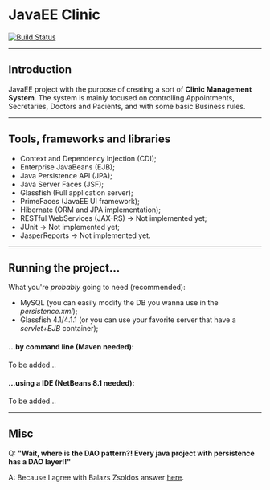# JavaEE Clinic
[![Build Status](https://travis-ci.org/matuella/javaee-clinic.svg?branch=master)](https://travis-ci.org/matuella/javaee-clinic)

---
## Introduction
JavaEE project with the purpose of creating a sort of **Clinic Management System**. The system is mainly focused on controlling Appointments, Secretaries, Doctors and Pacients, and with some basic Business rules.

---
## Tools, frameworks and libraries

- Context and Dependency Injection (CDI);
- Enterprise JavaBeans (EJB);
- Java Persistence API (JPA);
- Java Server Faces (JSF);
- Glassfish (Full application server);
- PrimeFaces (JavaEE UI framework);
- Hibernate (ORM and JPA implementation);
- RESTful WebServices (JAX-RS) -> Not implemented yet;
- JUnit -> Not implemented yet;
- JasperReports -> Not implemented yet.

---
## Running the project...

What you're *probably* going to need (recommended): 
- MySQL (you can easily modify the DB you wanna use in the *persistence.xml*);
- Glassfish 4.1/4.1.1 (or you can use your favorite server that have a *servlet+EJB* container);

#### ...by command line (Maven needed):

To be added...

#### ...using a IDE (NetBeans 8.1 needed):

To be added...

---
## Misc

Q: **"Wait, where is the DAO pattern?! Every java project with persistence has a DAO layer!!"**

A: Because I agree with Balazs Zsoldos answer [here](http://stackoverflow.com/questions/3888575/single-dao-generic-crud-methods-jpa-hibernate-spring).
